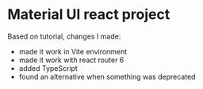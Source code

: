 # Material UI react project

Based on tutorial,
changes I made:

- made it work in Vite environment
- made it work with react router 6
- added TypeScript
- found an alternative when something was deprecated
